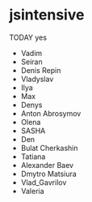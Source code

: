 # jsintensive 
TODAY
yes
- Vadim
- Seiran
- Denis Repin
- Vladyslav
- Ilya
- Max
- Denys
- Anton Abrosymov
- Olena
- SASHA
- Den
- Bulat Cherkashin
- Tatiana
- Alexander Baev
- Dmytro Matsiura
- Vlad_Gavrilov
- Valeria
